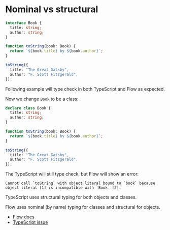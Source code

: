 # Nominal vs structural

```typescript
interface Book {
  title: string;
  author: string;
}

function toString(book: Book) {
  return `${book.title} by ${book.author}`;
}

toString({
  title: "The Great Gatsby",
  author: "F. Scott Fitzgerald",
});
```

Following example will type check in both TypeScript and Flow as expected.

Now we change `Book` to be a class:

```typescript
declare class Book {
  title: string;
  author: string;
}

function toString(book: Book) {
  return `${book.title} by ${book.author}`;
}

toString({
  title: "The Great Gatsby",
  author: "F. Scott Fitzgerald",
});
```

The TypeScript will still type check, but Flow will show an error:

```
Cannot call `toString` with object literal bound to `book` because object literal [1] is incompatible with `Book` [2].
```

TypeScript uses structural typing for both objects and classes.

Flow uses nominal (by name) typing for classes and structural for objects.

- [Flow docs](https://flow.org/en/docs/lang/nominal-structural/)
- [TypeScript issue](https://github.com/Microsoft/TypeScript/issues/202)
